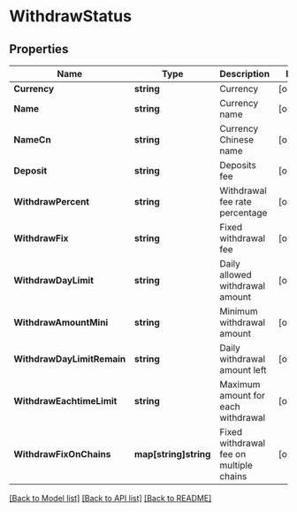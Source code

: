 # WithdrawStatus

## Properties

Name | Type | Description | Notes
------------ | ------------- | ------------- | -------------
**Currency** | **string** | Currency | [optional] 
**Name** | **string** | Currency name | [optional] 
**NameCn** | **string** | Currency Chinese name | [optional] 
**Deposit** | **string** | Deposits fee | [optional] 
**WithdrawPercent** | **string** | Withdrawal fee rate percentage | [optional] 
**WithdrawFix** | **string** | Fixed withdrawal fee | [optional] 
**WithdrawDayLimit** | **string** | Daily allowed withdrawal amount | [optional] 
**WithdrawAmountMini** | **string** | Minimum withdrawal amount | [optional] 
**WithdrawDayLimitRemain** | **string** | Daily withdrawal amount left | [optional] 
**WithdrawEachtimeLimit** | **string** | Maximum amount for each withdrawal | [optional] 
**WithdrawFixOnChains** | **map[string]string** | Fixed withdrawal fee on multiple chains | [optional] 

[[Back to Model list]](../README.md#documentation-for-models) [[Back to API list]](../README.md#documentation-for-api-endpoints) [[Back to README]](../README.md)


